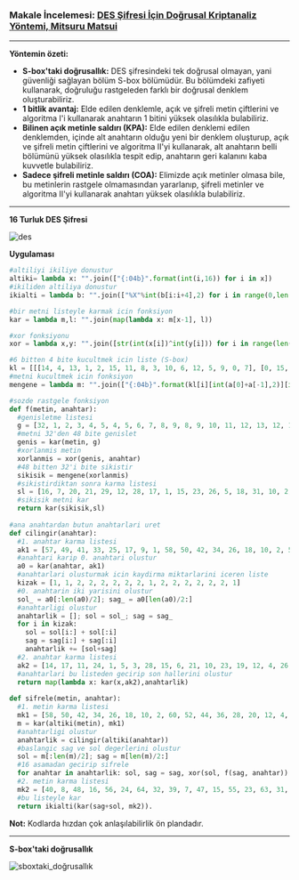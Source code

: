 ### Makale İncelemesi: [DES Şifresi İçin Doğrusal Kriptanaliz Yöntemi, Mitsuru Matsui](https://www.cs.bgu.ac.il/~beimel/Courses/crypto2001/Matsui.pdf)
---
**Yöntemin özeti:**
- **S-box'taki doğrusallık:** DES şifresindeki tek doğrusal olmayan, yani güvenliği sağlayan bölüm S-box bölümüdür. Bu bölümdeki zafiyeti kullanarak, doğruluğu rastgeleden farklı bir doğrusal denklem oluşturabiliriz.
- **1 bitlik avantaj:** Elde edilen denklemle, açık ve şifreli metin çiftlerini ve algoritma I'i kullanarak anahtarın 1 bitini yüksek olasılıkla bulabiliriz.
- **Bilinen açık metinle saldırı (KPA):** Elde edilen denklemi edilen denklemden, içinde alt anahtarın olduğu yeni bir denklem oluşturup, açık ve şifreli metin çiftlerini ve algoritma II'yi kullanarak, alt anahtarın belli bölümünü yüksek olasılıkla tespit edip, anahtarın geri kalanını kaba kuvvetle bulabiliriz.
- **Sadece şifreli metinle saldırı (COA):** Elimizde açık metinler olmasa bile, bu metinlerin rastgele olmamasından yararlanıp, şifreli metinler ve algoritma II'yi kullanarak anahtarı yüksek olasılıkla bulabiliriz.
---
**16 Turluk DES Şifresi**</br>

![des](https://github.com/frkntrn/kriptanaliz/blob/master/ss/des.png)</br>

**Uygulaması**</br>

```python
#altiliyi ikiliye donustur
altiki= lambda x: "".join(["{:04b}".format(int(i,16)) for i in x])
#ikiliden altiliya donustur
ikialti = lambda b: "".join(["%X"%int(b[i:i+4],2) for i in range(0,len(b),4)])

#bir metni listeyle karmak icin fonksiyon
kar = lambda m,l: "".join(map(lambda x: m[x-1], l))

#xor fonksiyonu
xor = lambda x,y: "".join([str(int(x[i])^int(y[i])) for i in range(len(x))])

#6 bitten 4 bite kucultmek icin liste (S-box)
kl = [[[14, 4, 13, 1, 2, 15, 11, 8, 3, 10, 6, 12, 5, 9, 0, 7], [0, 15, 7, 4, 14, 2, 13, 1, 10, 6, 12, 11, 9, 5, 3, 8], [4, 1, 14, 8, 13, 6, 2, 11, 15, 12, 9, 7, 3, 10, 5, 0], [15, 12, 8, 2, 4, 9, 1, 7, 5, 11, 3, 14, 10, 0, 6, 13]], [[15, 1, 8, 14, 6, 11, 3, 4, 9, 7, 2, 13, 12, 0, 5, 10], [3, 13, 4, 7, 15, 2, 8, 14, 12, 0, 1, 10, 6, 9, 11, 5], [0, 14, 7, 11, 10, 4, 13, 1, 5, 8, 12, 6, 9, 3, 2, 15], [13, 8, 10, 1, 3, 15, 4, 2, 11, 6, 7, 12, 0, 5, 14, 9]], [[10, 0, 9, 14, 6, 3, 15, 5, 1, 13, 12, 7, 11, 4, 2, 8], [13, 7, 0, 9, 3, 4, 6, 10, 2, 8, 5, 14, 12, 11, 15, 1], [13, 6, 4, 9, 8, 15, 3, 0, 11, 1, 2, 12, 5, 10, 14, 7], [1, 10, 13, 0, 6, 9, 8, 7, 4, 15, 14, 3, 11, 5, 2, 12]], [[7, 13, 14, 3, 0, 6, 9, 10, 1, 2, 8, 5, 11, 12, 4, 15], [13, 8, 11, 5, 6, 15, 0, 3, 4, 7, 2, 12, 1, 10, 14, 9], [10, 6, 9, 0, 12, 11, 7, 13, 15, 1, 3, 14, 5, 2, 8, 4], [3, 15, 0, 6, 10, 1, 13, 8, 9, 4, 5, 11, 12, 7, 2, 14]], [[2, 12, 4, 1, 7, 10, 11, 6, 8, 5, 3, 15, 13, 0, 14, 9], [14, 11, 2, 12, 4, 7, 13, 1, 5, 0, 15, 10, 3, 9, 8, 6], [4, 2, 1, 11, 10, 13, 7, 8, 15, 9, 12, 5, 6, 3, 0, 14], [11, 8, 12, 7, 1, 14, 2, 13, 6, 15, 0, 9, 10, 4, 5, 3]], [[12, 1, 10, 15, 9, 2, 6, 8, 0, 13, 3, 4, 14, 7, 5, 11], [10, 15, 4, 2, 7, 12, 9, 5, 6, 1, 13, 14, 0, 11, 3, 8], [9, 14, 15, 5, 2, 8, 12, 3, 7, 0, 4, 10, 1, 13, 11, 6], [4, 3, 2, 12, 9, 5, 15, 10, 11, 14, 1, 7, 6, 0, 8, 13]], [[4, 11, 2, 14, 15, 0, 8, 13, 3, 12, 9, 7, 5, 10, 6, 1], [13, 0, 11, 7, 4, 9, 1, 10, 14, 3, 5, 12, 2, 15, 8, 6], [1, 4, 11, 13, 12, 3, 7, 14, 10, 15, 6, 8, 0, 5, 9, 2], [6, 11, 13, 8, 1, 4, 10, 7, 9, 5, 0, 15, 14, 2, 3, 12]], [[13, 2, 8, 4, 6, 15, 11, 1, 10, 9, 3, 14, 5, 0, 12, 7], [1, 15, 13, 8, 10, 3, 7, 4, 12, 5, 6, 11, 0, 14, 9, 2], [7, 11, 4, 1, 9, 12, 14, 2, 0, 6, 10, 13, 15, 3, 5, 8], [2, 1, 14, 7, 4, 10, 8, 13, 15, 12, 9, 0, 3, 5, 6, 11]]]
#metni kucultmek icin fonksiyon
mengene = lambda m: "".join(["{:04b}".format(kl[i][int(a[0]+a[-1],2)][int(a[1:-1],2)]) for i,a in enumerate([m[i:i+6] for i in range(0,len(m),6)])])

#sozde rastgele fonksiyon
def f(metin, anahtar):
  #genisletme listesi
  g = [32, 1, 2, 3, 4, 5, 4, 5, 6, 7, 8, 9, 8, 9, 10, 11, 12, 13, 12, 13, 14, 15, 16, 17, 16, 17, 18, 19, 20, 21, 20, 21, 22, 23, 24, 25, 24, 25, 26, 27, 28, 29, 28, 29, 30, 31, 32, 1]
  #metni 32'den 48 bite genislet
  genis = kar(metin, g)
  #xorlanmis metin
  xorlanmis = xor(genis, anahtar)
  #48 bitten 32'i bite sikistir
  sikisik = mengene(xorlanmis)
  #sikistirdiktan sonra karma listesi
  sl = [16, 7, 20, 21, 29, 12, 28, 17, 1, 15, 23, 26, 5, 18, 31, 10, 2, 8, 24, 14, 32, 27, 3, 9, 19, 13, 30, 6, 22, 11, 4, 25]
  #sikisik metni kar
  return kar(sikisik,sl)
  
#ana anahtardan butun anahtarlari uret
def cilingir(anahtar):
  #1. anahtar karma listesi
  ak1 = [57, 49, 41, 33, 25, 17, 9, 1, 58, 50, 42, 34, 26, 18, 10, 2, 59, 51, 43, 35, 27, 19, 11, 3, 60, 52, 44, 36, 63, 55, 47, 39, 31, 23, 15, 7, 62, 54, 46, 38, 30, 22, 14, 6, 61, 53, 45, 37, 29, 21, 13, 5, 28, 20, 12, 4]
  #anahtari karip 0. anahtari olustur
  a0 = kar(anahtar, ak1)
  #anahtarlari olusturmak icin kaydirma miktarlarini iceren liste
  kizak = [1, 1, 2, 2, 2, 2, 2, 2, 1, 2, 2, 2, 2, 2, 2, 1]
  #0. anahtarin iki yarisini olustur
  sol_ = a0[:len(a0)/2]; sag_ = a0[len(a0)/2:]
  #anahtarligi olustur
  anahtarlik = []; sol = sol_; sag = sag_
  for i in kizak:
    sol = sol[i:] + sol[:i]
    sag = sag[i:] + sag[:i]
    anahtarlik += [sol+sag]
  #2. anahtar karma listesi
  ak2 = [14, 17, 11, 24, 1, 5, 3, 28, 15, 6, 21, 10, 23, 19, 12, 4, 26, 8, 16, 7, 27, 20, 13, 2, 41, 52, 31, 37, 47, 55, 30, 40, 51, 45, 33, 48, 44, 49, 39, 56, 34, 53, 46, 42, 50, 36, 29, 32]
  #anahtarlari bu listeden gecirip son hallerini olustur
  return map(lambda x: kar(x,ak2),anahtarlik)
      
def sifrele(metin, anahtar):
  #1. metin karma listesi
  mk1 = [58, 50, 42, 34, 26, 18, 10, 2, 60, 52, 44, 36, 28, 20, 12, 4, 62, 54, 46, 38, 30, 22, 14, 6, 64, 56, 48, 40, 32, 24, 16, 8, 57, 49, 41, 33, 25, 17, 9, 1, 59, 51, 43, 35, 27, 19, 11, 3, 61, 53, 45, 37, 29, 21, 13, 5, 63, 55, 47, 39, 31, 23, 15, 7]
  m = kar(altiki(metin), mk1)
  #anahtarligi olustur
  anahtarlik = cilingir(altiki(anahtar))
  #baslangic sag ve sol degerlerini olustur
  sol = m[:len(m)/2]; sag = m[len(m)/2:]
  #16 asamadan gecirip sifrele
  for anahtar in anahtarlik: sol, sag = sag, xor(sol, f(sag, anahtar))
  #2. metin karma listesi
  mk2 = [40, 8, 48, 16, 56, 24, 64, 32, 39, 7, 47, 15, 55, 23, 63, 31, 38, 6, 46, 14, 54, 22, 62, 30, 37, 5, 45, 13, 53, 21, 61, 29, 36, 4, 44, 12, 52, 20, 60, 28, 35, 3, 43, 11, 51, 19, 59, 27, 34, 2, 42, 10, 50, 18, 58, 26, 33, 1, 41, 9, 49, 17, 57, 25]
  #bu listeyle kar
  return ikialti(kar(sag+sol, mk2)).
```
**Not:** Kodlarda hızdan çok anlaşılabilirlik ön plandadır.

---
**S-box'taki doğrusallık**</br>

![sboxtaki_doğrusallık](https://github.com/frkntrn/kriptanaliz/blob/master/ss/sboxtaki_dogrusallik.png)


  
  
  
  
  
  
  
  
